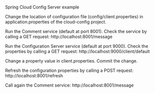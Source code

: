 Spring Cloud Config Server example

Change the location of configuration file (config/client.properties) in application.properties of the cloud-config project.

Run the Comment service (default at port 8001).
Check the service by calling a GET request: http://localhost:8001/message

Run the Configuration Server service (default at port 9000).
Check the properties by calling a GET request: http://localhost:9000/client/default

Change a property value in client.properties. Commit the change.

Refresh the configuration properties by calling a POST request: http://localhost:8001/refresh

Call again the Comment service: http://localhost:8001/message
